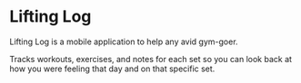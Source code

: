 # Lifting Log

Lifting Log is a mobile application to help any avid gym-goer.

Tracks workouts, exercises, and notes for each set so you can 
look back at how you were feeling that day and on that specific set.
